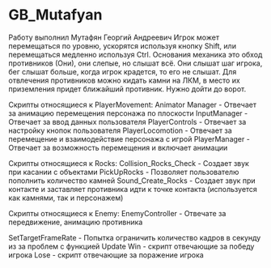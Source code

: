 # GB_Mutafyan
 Работу выполнил Мутафян Георгий Андреевич
 Игрок может перемещаться по уровню, ускорятся используя кнопку Shift, или перемещаться медленно используя Ctrl. Основания механика это обход противников (Они), они слепые, но слышат всё. 
 Они слышат шаг игрока, бег слышат больше, когда игрок крадется, то его не слышат. Для отвлечения противников можно кидать камни на ЛКМ, в место их приземления придет ближайший противник. Нужно дойти до ворот.
 
 
 
 Скрипты относящиеся к PlayerMovement:
 Animator Manager - Отвечает за анимацию перемещения персонажа по плоскости
 InputManager - Отвечает за ввод данных пользователя
 PlayerControls - Отвечает за настройку кнопок пользователя
 PlayerLocomotion - Отвечает за перемещение и взаимодействие персонажа с игрой
 PlayerManager - Отвечает за возможность перемещения и включает анимации

Скрипты относящиеся к Rocks: 
Collision_Rocks_Check - Создает звук при касании с объектами
PickUpRocks - Позволяет пользователю пополнить количество камней
Sound_Create_Rocks - Создает звук при контакте и заставляет противника идти к точке контакта (используется как камнями, так и персонажем)

Скрипты относящиеся к Enemy: 
EnemyController - Отвечате за передвижение, анимацию противника


SetTargetFrameRate - Попытка ограничить количество кадров в секунду из за проблем с функцией Update
Win - скрипт отвечающие за победу игрока
Lose - скрипт отвечающие за поражение игрока
